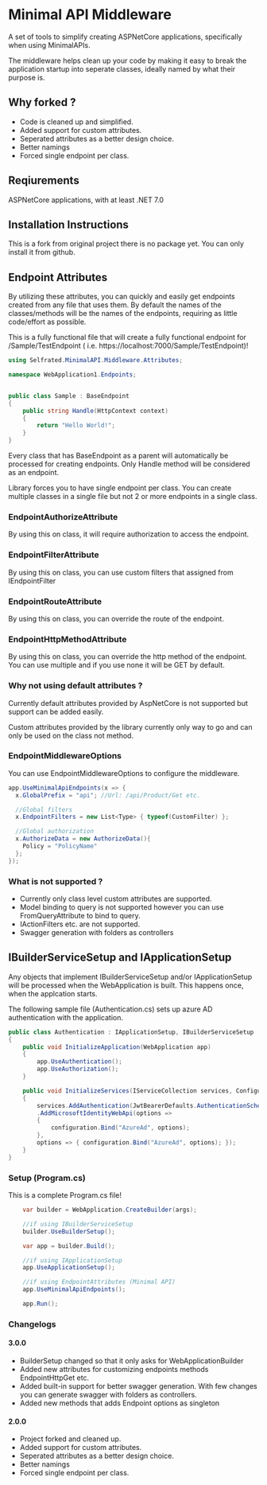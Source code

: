 ﻿# Minimal API Middleware

A set of tools to simplify creating ASPNetCore applications, specifically when using MinimalAPIs.

The middleware helps clean up your code by making it easy to break the application startup into seperate classes,
ideally named by what their purpose is.

## Why forked ?

- Code is cleaned up and simplified.
- Added support for custom attributes.
- Seperated attributes as a better design choice.
- Better namings
- Forced single endpoint per class.

## Reqiurements

ASPNetCore applications, with at least .NET 7.0

## Installation Instructions

This is a fork from original project there is no package yet. You can only install it from github.

## Endpoint Attributes

By utilizing these attributes, you can quickly and easily get endpoints created from any file that uses them. By default
the names of the classes/methods will be the names of the endpoints, requiring as little code/effort as possible.

This is a fully functional file that will create a fully functional endpoint for /Sample/TestEndpoint (
i.e. https://localhost:7000/Sample/TestEndpoint)!

```csharp
using Selfrated.MinimalAPI.Middleware.Attributes;

namespace WebApplication1.Endpoints;


public class Sample : BaseEndpoint
{
    public string Handle(HttpContext context)
    {
        return "Hello World!";
    }   
}
```

Every class that has BaseEndpoint as a parent will automatically be processed for creating endpoints.
Only Handle method will be considered as an endpoint.

Library forces you to have single endpoint per class.
You can create multiple classes in a single file but not 2 or more endpoints in a single class.

### EndpointAuthorizeAttribute

By using this on class, it will require authorization to access the endpoint.

### EndpointFilterAttribute

By using this on class, you can use custom filters that assigned from IEndpointFilter

### EndpointRouteAttribute

By using this on class, you can override the route of the endpoint.

### EndpointHttpMethodAttribute

By using this on class, you can override the http method of the endpoint.
You can use multiple and if you use none it will be GET by default.

### Why not using default attributes ?

Currently default attributes provided by AspNetCore is not supported but support can be added easily.

Custom attributes provided by the library currently only way to go and can only be used on the class not method.

### EndpointMiddlewareOptions

You can use EndpointMiddlewareOptions to configure the middleware.

```csharp
app.UseMinimalApiEndpoints(x => { 
  x.GlobalPrefix = "api"; //Url: /api/Product/Get etc.

  //Global filters
  x.EndpointFilters = new List<Type> { typeof(CustomFilter) };

  //Global authorization
  x.AuthorizeData = new AuthorizeData(){
    Policy = "PolicyName"
  };
});
```

### What is not supported ?

- Currently only class level custom attributes are supported.
- Model binding to query is not supported however you can use FromQueryAttribute to bind to query.
- IActionFilters etc. are not supported.
- Swagger generation with folders as controllers

## IBuilderServiceSetup and IApplicationSetup

Any objects that implement IBuilderServiceSetup and/or IApplicationSetup will be processed when the WebApplication is
built. This happens once, when the applcation starts.

The following sample file (Authentication.cs) sets up azure AD authentication with the application.

```csharp
public class Authentication : IApplicationSetup, IBuilderServiceSetup
{
    public void InitializeApplication(WebApplication app)
    {
        app.UseAuthentication();
        app.UseAuthorization();
    }

    public void InitializeServices(IServiceCollection services, ConfigurationManager configuration, ConfigureHostBuilder host)
    {
        services.AddAuthentication(JwtBearerDefaults.AuthenticationScheme)
        .AddMicrosoftIdentityWebApi(options =>
        {
            configuration.Bind("AzureAd", options);
        },
        options => { configuration.Bind("AzureAd", options); });
    }
}

```

### Setup (Program.cs)

This is a complete Program.cs file!

```csharp
    var builder = WebApplication.CreateBuilder(args);

    //if using IBuilderServiceSetup
    builder.UseBuilderSetup();

    var app = builder.Build();

    //if using IApplicationSetup
    app.UseApplicationSetup();

    //if using EndpointAttributes (Minimal API)
    app.UseMinimalApiEndpoints();

    app.Run();
```

### Changelogs

#### 3.0.0
- BuilderSetup changed so that it only asks for WebApplicationBuilder
- Added new attributes for customizing endpoints methods EndpointHttpGet etc.
- Added built-in support for better swagger generation. With few changes you can generate swagger with folders as controllers.
- Added new methods that adds Endpoint options as singleton

#### 2.0.0
- Project forked and cleaned up.
- Added support for custom attributes.
- Seperated attributes as a better design choice.
- Better namings
- Forced single endpoint per class.




